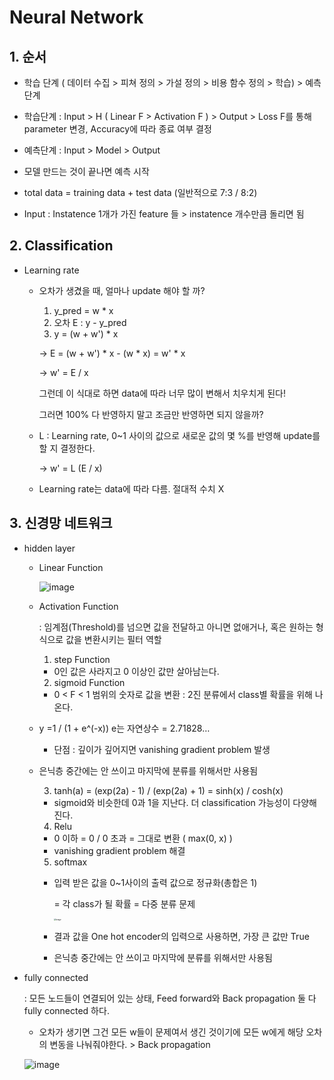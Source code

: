 # Neural Network



## 1. 순서

- 학습 단계 ( 데이터 수집 > 피쳐 정의 > 가설 정의 > 비용 함수 정의 > 학습) > 예측 단계
- 학습단계 : Input > H ( Linear F > Activation F ) > Output > Loss F를 통해 parameter 변경, Accuracy에 따라 종료 여부 결정
- 예측단계 : Input > Model > Output
- 모델 만드는 것이 끝나면 예측 시작
- total data = training data + test data (일반적으로 7:3 / 8:2)

- Input : Instatence 1개가 가진 feature 들 > instatence 개수만큼 돌리면 됨



## 2. Classification

- Learning rate

  - 오차가 생겼을 때, 얼마나 update 해야 할 까? 

    1. y_pred = w * x
    2. 오차 E : y - y_pred
    3. y = (w + w') * x

    -> E = (w + w') * x - (w * x) = w' * x

    -> w' = E / x

    그런데 이 식대로 하면 data에 따라 너무 많이 변해서 치우치게 된다!

    그러면 100% 다 반영하지 말고 조금만 반영하면 되지 않을까?

  - L : Learning rate, 0~1 사이의 값으로 새로운 값의 몇 %를 반영해 update를 할 지 결정한다.

    -> w' = L (E / x)

  - Learning rate는 data에 따라 다름. 절대적 수치 X



## 3. 신경망 네트워크

- hidden layer

  - Linear Function

    ![image](https://user-images.githubusercontent.com/58927491/78734896-6677e980-7984-11ea-9d09-47669ce886f6.png)

  - Activation Function

    : 임계점(Threshold)를 넘으면 값을 전달하고 아니면 없애거나, 혹은 원하는 형식으로 값을 변환시키는 필터 역할

    

    1) step Function

    - 0인 값은 사라지고 0 이상인 값만 살아남는다.

    
  
    2) sigmoid Function

    - 0 < F < 1 범위의 숫자로 값을 변환 : 2진 분류에서 class별 확률을 위해 나온다.
  - y =1 / (1 + e^(-x))    e는 자연상수 = 2.71828…
    - 단점 : 깊이가 깊어지면 vanishing gradient problem 발생
  - 은닉층 중간에는 안 쓰이고 마지막에 분류를 위해서만 사용됨
  
  
  
    3) tanh(a) = (exp(2a) - 1) / (exp(2a) + 1) = sinh(x) / cosh(x)
  
    - sigmoid와 비슷한데 0과 1을 지난다. 더 classification 가능성이 다양해진다. 
  
    
  
    4) Relu
  
    - 0 이하 = 0 / 0 초과 = 그대로 변환 ( max(0, x) )
    - vanishing gradient problem 해결
  
    
  
    5) softmax
  
    - 입력 받은 값을 0~1사이의 출력 값으로 정규화(총합은 1) 
  
      = 각 class가 될 확률 = 다중 분류 문제
  
      <img src="https://user-images.githubusercontent.com/58927491/78739526-6f21ed00-798f-11ea-9103-0d7b79d1b5b3.png" alt="image" style="zoom: 20%;" />
  
    - 결과 값을 One hot encoder의 입력으로 사용하면, 가장 큰 값만 True
    - 은닉층 중간에는 안 쓰이고 마지막에 분류를 위해서만 사용됨



- fully connected

  : 모든 노드들이 연결되어 있는 상태, Feed forward와 Back propagation 둘 다 fully connected 하다.

  - 오차가 생기면 그건 모든 w들이 문제여서 생긴 것이기에 모든 w에게 해당 오차의 변동을 나눠줘야한다. > Back propagation

  ![image](https://user-images.githubusercontent.com/58927491/78744197-e78eab00-799b-11ea-83cc-059bf6f79a87.png)

  